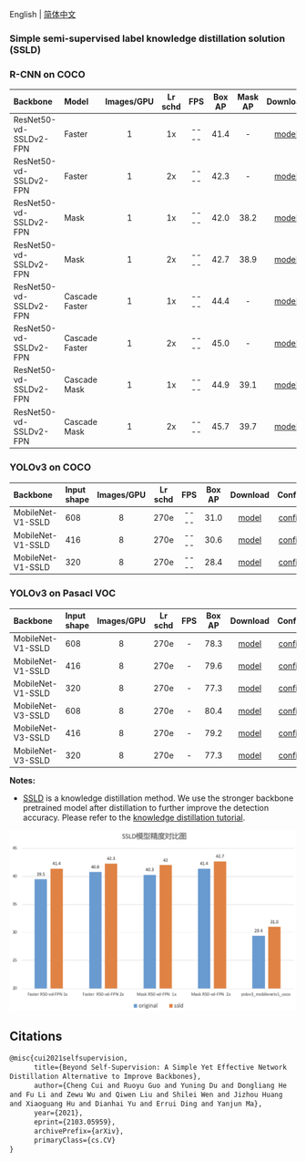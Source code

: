 English | [简体中文](SSLD_PRETRAINED_MODEL.md)

### Simple semi-supervised label knowledge distillation solution (SSLD)

### R-CNN on COCO

| Backbone              |  Model       | Images/GPU | Lr schd | FPS | Box AP | Mask AP |                           Download                           | Config |
| :------------------- | :------------| :-----: | :-----: | :------------: | :-----: | :-----: | :-----------------------------------------------------: | :-----: |
| ResNet50-vd-SSLDv2-FPN      | Faster         |    1    |   1x    |     ----     |  41.4  |  -  | [model](https://paddledet.bj.bcebos.com/models/faster_rcnn_r50_vd_fpn_ssld_1x_coco.pdparams) | [config](https://github.com/PaddlePaddle/PaddleDetection/tree/release/2.1/configs/faster_rcnn/faster_rcnn_r50_vd_fpn_ssld_1x_coco.yml) |
| ResNet50-vd-SSLDv2-FPN      | Faster         |    1    |   2x    |     ----     |  42.3  |  -  | [model](https://paddledet.bj.bcebos.com/models/faster_rcnn_r50_vd_fpn_ssld_2x_coco.pdparams) | [config](https://github.com/PaddlePaddle/PaddleDetection/tree/release/2.1/configs/faster_rcnn/faster_rcnn_r50_vd_fpn_ssld_2x_coco.yml) |
| ResNet50-vd-SSLDv2-FPN         | Mask         |    1    |   1x    |     ----     |  42.0  |    38.2   | [model](https://paddledet.bj.bcebos.com/models/mask_rcnn_r50_vd_fpn_ssld_1x_coco.pdparams) | [config](https://github.com/PaddlePaddle/PaddleDetection/tree/release/2.1/configs/mask_rcnn/mask_rcnn_r50_vd_fpn_ssld_1x_coco.yml) |
| ResNet50-vd-SSLDv2-FPN         | Mask         |    1    |   2x    |     ----     |  42.7 |    38.9   | [model](https://paddledet.bj.bcebos.com/models/mask_rcnn_r50_vd_fpn_ssld_2x_coco.pdparams) | [config](https://github.com/PaddlePaddle/PaddleDetection/tree/release/2.1/configs/mask_rcnn/mask_rcnn_r50_vd_fpn_ssld_2x_coco.yml) |
| ResNet50-vd-SSLDv2-FPN         | Cascade Faster         |    1    |   1x    |     ----     |  44.4  |    -    | [model](https://paddledet.bj.bcebos.com/models/cascade_rcnn_r50_vd_fpn_ssld_1x_coco.pdparams) | [config](https://github.com/PaddlePaddle/PaddleDetection/tree/release/2.1/configs/cascade_rcnn/cascade_rcnn_r50_vd_fpn_ssld_1x_coco.yml) |
| ResNet50-vd-SSLDv2-FPN         | Cascade Faster         |    1    |   2x    |     ----     |  45.0  |    -    | [model](https://paddledet.bj.bcebos.com/models/cascade_rcnn_r50_vd_fpn_ssld_2x_coco.pdparams) | [config](https://github.com/PaddlePaddle/PaddleDetection/tree/release/2.1/configs/cascade_rcnn/cascade_rcnn_r50_vd_fpn_ssld_2x_coco.yml) |
| ResNet50-vd-SSLDv2-FPN         | Cascade Mask         |    1    |   1x    |     ----     |  44.9 |    39.1    | [model](https://paddledet.bj.bcebos.com/models/cascade_mask_rcnn_r50_vd_fpn_ssld_1x_coco.pdparams) | [config](https://github.com/PaddlePaddle/PaddleDetection/tree/release/2.1/configs/cascade_rcnn/cascade_mask_rcnn_r50_vd_fpn_ssld_1x_coco.yml) |
| ResNet50-vd-SSLDv2-FPN         | Cascade Mask         |    1    |   2x    |     ----     |  45.7  |    39.7    | [model](https://paddledet.bj.bcebos.com/models/cascade_mask_rcnn_r50_vd_fpn_ssld_2x_coco.pdparams) | [config](https://github.com/PaddlePaddle/PaddleDetection/tree/release/2.1/configs/cascade_rcnn/cascade_mask_rcnn_r50_vd_fpn_ssld_2x_coco.yml) |

### YOLOv3 on COCO

| Backbone            |   Input shape   | Images/GPU | Lr schd | FPS | Box AP |                          Download                           | Config |
| :----------------- | :-------- | :-----------: | :------: | :---------: | :----: | :----------------------------------------------------: | :-----: |
| MobileNet-V1-SSLD         | 608         |    8    |   270e    |     ----     |  31.0  | [model](https://paddledet.bj.bcebos.com/models/yolov3_mobilenet_v1_ssld_270e_coco.pdparams) | [config](https://github.com/PaddlePaddle/PaddleDetection/tree/release/2.1/configs/yolov3/yolov3_mobilenet_v1_ssld_270e_coco.yml) |
| MobileNet-V1-SSLD         | 416         |    8    |   270e    |     ----     |  30.6  | [model](https://paddledet.bj.bcebos.com/models/yolov3_mobilenet_v1_ssld_270e_coco.pdparams) | [config](https://github.com/PaddlePaddle/PaddleDetection/tree/release/2.1/configs/yolov3/yolov3_mobilenet_v1_ssld_270e_coco.yml) |
| MobileNet-V1-SSLD         | 320         |    8    |   270e    |     ----     |  28.4  | [model](https://paddledet.bj.bcebos.com/models/yolov3_mobilenet_v1_ssld_270e_coco.pdparams) | [config](https://github.com/PaddlePaddle/PaddleDetection/tree/release/2.1/configs/yolov3/yolov3_mobilenet_v1_ssld_270e_coco.yml) |

### YOLOv3 on Pasacl VOC

| Backbone            |   Input shape   | Images/GPU | Lr schd | FPS | Box AP |                          Download                           | Config |
| :----------------- | :-------- | :-----------: | :------: | :---------: | :----: | :----------------------------------------------------: | :-----: |
| MobileNet-V1-SSLD | 608  |    8    |   270e  |      -        |  78.3  | [model](https://paddledet.bj.bcebos.com/models/yolov3_mobilenet_v1_ssld_270e_voc.pdparams) | [config](https://github.com/PaddlePaddle/PaddleDetection/tree/release/2.1/configs/yolov3/yolov3_mobilenet_v1_ssld_270e_voc.yml) |
| MobileNet-V1-SSLD | 416  |    8    |   270e  |      -        |  79.6  | [model](https://paddledet.bj.bcebos.com/models/yolov3_mobilenet_v1_ssld_270e_voc.pdparams) | [config](https://github.com/PaddlePaddle/PaddleDetection/tree/release/2.1/configs/yolov3/yolov3_mobilenet_v1_ssld_270e_voc.yml) |
| MobileNet-V1-SSLD | 320  |    8    |   270e  |      -        |  77.3  | [model](https://paddledet.bj.bcebos.com/models/yolov3_mobilenet_v1_ssld_270e_voc.pdparams) | [config](https://github.com/PaddlePaddle/PaddleDetection/tree/release/2.1/configs/yolov3/yolov3_mobilenet_v1_ssld_270e_voc.yml) |
| MobileNet-V3-SSLD | 608  |    8    |   270e  |      -        |  80.4  | [model](https://paddledet.bj.bcebos.com/models/yolov3_mobilenet_v3_large_ssld_270e_voc.pdparams) | [config](https://github.com/PaddlePaddle/PaddleDetection/tree/release/2.1/configs/yolov3/yolov3_mobilenet_v3_large_ssld_270e_voc.yml) |
| MobileNet-V3-SSLD | 416  |    8    |   270e  |      -        |  79.2  | [model](https://paddledet.bj.bcebos.com/models/yolov3_mobilenet_v3_large_ssld_270e_voc.pdparams) | [config](https://github.com/PaddlePaddle/PaddleDetection/tree/release/2.1/configs/yolov3/yolov3_mobilenet_v3_large_ssld_270e_voc.yml) |
| MobileNet-V3-SSLD | 320  |    8    |   270e  |      -        |  77.3  | [model](https://paddledet.bj.bcebos.com/models/yolov3_mobilenet_v3_large_ssld_270e_voc.pdparams) | [config](https://github.com/PaddlePaddle/PaddleDetection/tree/release/2.1/configs/yolov3/yolov3_mobilenet_v3_large_ssld_270e_voc.yml) |

**Notes:**

- [SSLD](https://arxiv.org/abs/2103.05959) is a knowledge distillation method. We use the stronger backbone pretrained model after distillation to further improve the detection accuracy. Please refer to the [knowledge distillation tutorial](https://github.com/PaddlePaddle/PaddleClas/blob/release/2.1/docs/en/advanced_tutorials/distillation/distillation_en.md).

![demo image](../images/ssld_model.png)

## Citations
```
@misc{cui2021selfsupervision,
      title={Beyond Self-Supervision: A Simple Yet Effective Network Distillation Alternative to Improve Backbones},
      author={Cheng Cui and Ruoyu Guo and Yuning Du and Dongliang He and Fu Li and Zewu Wu and Qiwen Liu and Shilei Wen and Jizhou Huang and Xiaoguang Hu and Dianhai Yu and Errui Ding and Yanjun Ma},
      year={2021},
      eprint={2103.05959},
      archivePrefix={arXiv},
      primaryClass={cs.CV}
}
```
